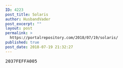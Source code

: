 ```yaml
---
ID: 4223
post_title: Solaris
author: HusbandVader
post_excerpt: ""
layout: post
permalink: >
  https://portalrepository.com/2018/07/19/solaris/
published: true
post_date: 2018-07-19 21:32:27
---
```

<pre>2037FEFFA005</pre>